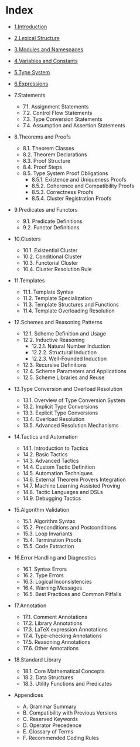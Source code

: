 # Index

- [1.Introduction](./1.introduction.md)
- [2.Lexical Structure](./2.lexical_structure.md)
- [3.Modules and Namespaces](./3.modules_and_namespaces.md)
- [4.Variables and Constants](./4.variables_and_constants.md)
- [5.Type System](./5.type_system.md)
- [6.Expressions](./6.expressions.md)

- 7.Statements
    - 7.1. Assignment Statements
    - 7.2. Control Flow Statements
    - 7.3. Type Conversion Statements
    - 7.4. Assumption and Assertion Statements

- 8.Theorems and Proofs  
    - 8.1. Theorem Classes
    - 8.2. Theorem Declarations
    - 8.3. Proof Structure
    - 8.4. Proof Steps
    - 8.5. Type System Proof Obligations
        - 8.5.1. Existence and Uniqueness Proofs
        - 8.5.2. Coherence and Compatibility Proofs
        - 8.5.3. Correctness Proofs
        - 8.5.4. Cluster Registration Proofs

- 9.Predicates and Functors
    - 9.1. Predicate Definitions
    - 9.2. Functor Definitions

- 10.Clusters
    - 10.1. Existential Cluster
    - 10.2. Conditional Cluster
    - 10.3. Functorial Cluster
    - 10.4. Cluster Resolution Rule

- 11.Templates
    - 11.1. Template Syntax
    - 11.2. Template Specialization
    - 11.3. Template Structures and Functions
    - 11.4. Template Overloading Resolution

- 12.Schemes and Reasoning Patterns
    - 12.1. Scheme Definition and Usage
    - 12.2. Inductive Reasoning
        - 12.2.1. Natural Number Induction
        - 12.2.2. Structural Induction
        - 12.2.3. Well-Founded Induction
    - 12.3. Recursive Definitions
    - 12.4. Scheme Parameters and Applications
    - 12.5. Scheme Libraries and Reuse

- 13.Type Conversion and Overload Resolution
    - 13.1. Overview of Type Conversion System
    - 13.2. Implicit Type Conversions
    - 13.3. Explicit Type Conversions
    - 13.4. Overload Resolution
    - 13.5. Advanced Resolution Mechanisms

- 14.Tactics and Automation
    - 14.1. Introduction to Tactics
    - 14.2. Basic Tactics
    - 14.3. Advanced Tactics
    - 14.4. Custom Tactic Definition
    - 14.5. Automation Techniques
    - 14.6. External Theorem Provers Integration
    - 14.7. Machine Learning Assisted Proving
    - 14.8. Tactic Languages and DSLs
    - 14.9. Debugging Tactics

- 15.Algorithm Validation
    - 15.1. Algorithm Syntax
    - 15.2. Preconditions and Postconditions
    - 15.3. Loop Invariants
    - 15.4. Termination Proofs
    - 15.5. Code Extraction

- 16.Error Handling and Diagnostics
    - 16.1. Syntax Errors
    - 16.2. Type Errors
    - 16.3. Logical Inconsistencies
    - 16.4. Warning Messages
    - 16.5. Best Practices and Common Pitfalls

- 17.Annotation
    - 17.1. Comment Annotations
    - 17.2. Library Annotations
    - 17.3. LaTeX expression Annotations
    - 17.4. Type-checking Annotations
    - 17.5. Reasoning Annotations
    - 17.6. Other Annotations

- 18.Standard Library
    - 18.1. Core Mathematical Concepts
    - 18.2. Data Structures
    - 18.3. Utility Functions and Predicates

- Appendices
    - A. Grammar Summary
    - B. Compatibility with Previous Versions
    - C. Reserved Keywords
    - D. Operator Precedence
    - E. Glossary of Terms
    - F. Recommended Coding Rules
